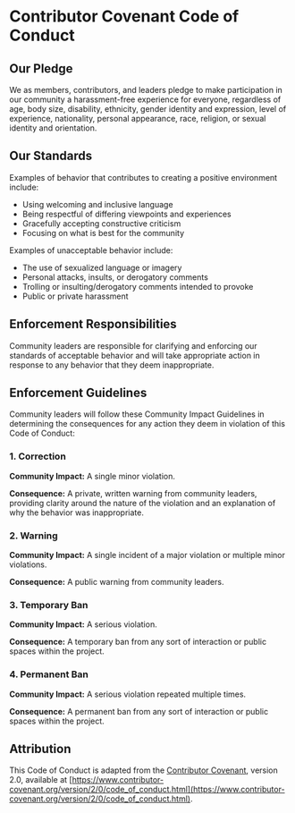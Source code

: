 # Contributor Covenant Code of Conduct

## Our Pledge

We as members, contributors, and leaders pledge to make participation in our community a harassment-free experience for everyone, regardless of age, body size, disability, ethnicity, gender identity and expression, level of experience, nationality, personal appearance, race, religion, or sexual identity and orientation.

## Our Standards

Examples of behavior that contributes to creating a positive environment include:

- Using welcoming and inclusive language
- Being respectful of differing viewpoints and experiences
- Gracefully accepting constructive criticism
- Focusing on what is best for the community

Examples of unacceptable behavior include:

- The use of sexualized language or imagery
- Personal attacks, insults, or derogatory comments
- Trolling or insulting/derogatory comments intended to provoke
- Public or private harassment

## Enforcement Responsibilities

Community leaders are responsible for clarifying and enforcing our standards of acceptable behavior and will take appropriate action in response to any behavior that they deem inappropriate.

## Enforcement Guidelines

Community leaders will follow these Community Impact Guidelines in determining the consequences for any action they deem in violation of this Code of Conduct:

### 1. Correction

**Community Impact:** A single minor violation.

**Consequence:** A private, written warning from community leaders, providing clarity around the nature of the violation and an explanation of why the behavior was inappropriate.

### 2. Warning

**Community Impact:** A single incident of a major violation or multiple minor violations.

**Consequence:** A public warning from community leaders.

### 3. Temporary Ban

**Community Impact:** A serious violation.

**Consequence:** A temporary ban from any sort of interaction or public spaces within the project.

### 4. Permanent Ban

**Community Impact:** A serious violation repeated multiple times.

**Consequence:** A permanent ban from any sort of interaction or public spaces within the project.

## Attribution

This Code of Conduct is adapted from the [Contributor Covenant][homepage], version 2.0, available at [https://www.contributor-covenant.org/version/2/0/code_of_conduct.html](https://www.contributor-covenant.org/version/2/0/code_of_conduct.html).

[homepage]: https://www.contributor-covenant.org
